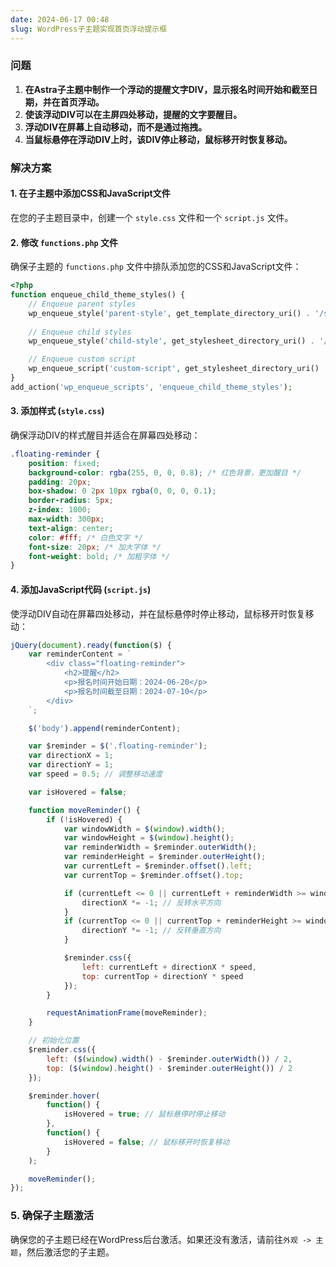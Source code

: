 ```yaml
---
date: 2024-06-17 00:48
slug: WordPress子主题实现首页浮动提示框
---
```


### 问题

1. **在Astra子主题中制作一个浮动的提醒文字DIV，显示报名时间开始和截至日期，并在首页浮动。**
2. **使该浮动DIV可以在主屏四处移动，提醒的文字要醒目。**
3. **浮动DIV在屏幕上自动移动，而不是通过拖拽。**
4. **当鼠标悬停在浮动DIV上时，该DIV停止移动，鼠标移开时恢复移动。**

### 解决方案
#### 1. 在子主题中添加CSS和JavaScript文件
在您的子主题目录中，创建一个 `style.css` 文件和一个 `script.js` 文件。

<!-- truncate -->

#### 2. 修改 `functions.php` 文件

确保子主题的 `functions.php` 文件中排队添加您的CSS和JavaScript文件：

```php
<?php
function enqueue_child_theme_styles() {
    // Enqueue parent styles
    wp_enqueue_style('parent-style', get_template_directory_uri() . '/style.css');
    
    // Enqueue child styles
    wp_enqueue_style('child-style', get_stylesheet_directory_uri() . '/style.css', array('parent-style'));

    // Enqueue custom script
    wp_enqueue_script('custom-script', get_stylesheet_directory_uri() . '/script.js', array('jquery'), null, true);
}
add_action('wp_enqueue_scripts', 'enqueue_child_theme_styles');
```

#### 3. 添加样式 (`style.css`)

确保浮动DIV的样式醒目并适合在屏幕四处移动：

```css
.floating-reminder {
    position: fixed;
    background-color: rgba(255, 0, 0, 0.8); /* 红色背景，更加醒目 */
    padding: 20px;
    box-shadow: 0 2px 10px rgba(0, 0, 0, 0.1);
    border-radius: 5px;
    z-index: 1000;
    max-width: 300px;
    text-align: center;
    color: #fff; /* 白色文字 */
    font-size: 20px; /* 加大字体 */
    font-weight: bold; /* 加粗字体 */
}
```

#### 4. 添加JavaScript代码 (`script.js`)

使浮动DIV自动在屏幕四处移动，并在鼠标悬停时停止移动，鼠标移开时恢复移动：

```js
jQuery(document).ready(function($) {
    var reminderContent = `
        <div class="floating-reminder">
            <h2>提醒</h2>
            <p>报名时间开始日期：2024-06-20</p>
            <p>报名时间截至日期：2024-07-10</p>
        </div>
    `;

    $('body').append(reminderContent);

    var $reminder = $('.floating-reminder');
    var directionX = 1;
    var directionY = 1;
    var speed = 0.5; // 调整移动速度

    var isHovered = false;

    function moveReminder() {
        if (!isHovered) {
            var windowWidth = $(window).width();
            var windowHeight = $(window).height();
            var reminderWidth = $reminder.outerWidth();
            var reminderHeight = $reminder.outerHeight();
            var currentLeft = $reminder.offset().left;
            var currentTop = $reminder.offset().top;

            if (currentLeft <= 0 || currentLeft + reminderWidth >= windowWidth) {
                directionX *= -1; // 反转水平方向
            }
            if (currentTop <= 0 || currentTop + reminderHeight >= windowHeight) {
                directionY *= -1; // 反转垂直方向
            }

            $reminder.css({
                left: currentLeft + directionX * speed,
                top: currentTop + directionY * speed
            });
        }

        requestAnimationFrame(moveReminder);
    }

    // 初始化位置
    $reminder.css({
        left: ($(window).width() - $reminder.outerWidth()) / 2,
        top: ($(window).height() - $reminder.outerHeight()) / 2
    });

    $reminder.hover(
        function() {
            isHovered = true; // 鼠标悬停时停止移动
        },
        function() {
            isHovered = false; // 鼠标移开时恢复移动
        }
    );

    moveReminder();
});
```

### 5. 确保子主题激活

确保您的子主题已经在WordPress后台激活。如果还没有激活，请前往`外观 -> 主题`，然后激活您的子主题。
